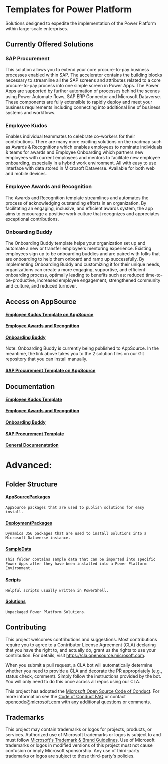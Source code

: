 # Templates for Power Platform 

Solutions designed to expedite the implementation of the Power Platform within large-scale enterprises.

## Currently Offered Solutions

### SAP Procurement
This solution allows you to extend your core procure-to-pay business processes enabled within SAP. The accelerator contains the building blocks necessary to streamline all the SAP screens and attributes related to a core procure-to-pay process into one simple screen in Power Apps. The Power Apps are supported by further automation of processes behind the scenes using Power Automate flows, SAP ERP Connector and Microsoft Dataverse. These components are fully extensible to rapidly deploy and meet your business requirements including connecting into additional line of business systems and workflows.

### Employee Kudos

Enables individual teammates to celebrate co-workers for their contributions. There are many more exciting solutions on the roadmap such as Awards & Recognitions which enables employees to nominate individuals & teams for awards and Employee Onboarding which partners new employees with current employees and mentors to facilitate new employee onboarding, especially in a hybrid work environment. All with easy to use interface with data stored in Microsoft Dataverse. Available for both web and mobile devices.

### Employee Awards and Recognition

The Awards and Recognition template streamlines and automates the process of acknowledging outstanding efforts in an organization. By facilitating an engaging, inclusive, and efficient awards system, the app aims to encourage a positive work culture that recognizes and appreciates exceptional contributions.

### Onboarding Buddy

The Onboarding Buddy template helps your organization set up and automate a new or transfer employee's mentoring experience. Existing employees sign up to be onboarding buddies and are paired with folks that are onboarding to help them onboard and ramp up successfully. By implementing Onboarding Buddy and customizing it for their unique needs, organizations can create a more engaging, supportive, and efficient onboarding process, optimally leading to benefits such as: reduced time-to-be-productive, increased employee engagement, strengthened community and culture, and reduced turnover. 

## Access on AppSource

#### [Employee Kudos Template on AppSource](https://aka.ms/AccessEmployeeKudosTemplate)

#### [Employee Awards and Recognition](https://aka.ms/AccessAwardsAndRecognitionTemplate)

#### [Onboarding Buddy](https://aka.ms/AccessOnboardingBuddyTemplate)

Note: Onboarding Buddy is currently being published to AppSource. In the meantime, the link above takes you to the 2 solution files on our Git repository that you can install manually.

#### [SAP Procurement Template on AppSource](https://aka.ms/AccessSAPProcurementTemplate)

## Documentation

#### [Employee Kudos Template](https://aka.ms/LearnEmployeeKudosTemplate)

#### [Employee Awards and Recognition](https://aka.ms/LearnAwardsAndRecognitionTemplate)

#### [Onboarding Buddy](https://aka.ms/LearnOnboardingBuddyTemplate)

#### [SAP Procurement Template](https://aka.ms/LearnSAPProcurementTemplate)

#### [General Documenatation](https://aka.ms/LearnTemplatesForPowerPlatform)

# Advanced:

## Folder Structure

#### [AppSourcePackages](./AppSourcePackages/README.md)
    AppSource packages that are used to publish solutions for easy install.

#### [DeploymentPackages](./DeploymentPackages/README.md)
    Dynamics 356 packages that are used to install Solutions into a Microsoft Dataverse instance.

#### [SampleData](./SampleData/README.md)
    This folder contains sample data that can be imported into specific Power Apps after they have been installed into a Power Platform Environment.

#### [Scripts](./Scripts/README.md)
    Helpful scripts usually written in PowerShell.

#### [Solutions](./Solutions/README.md)
    Unpackaged Power Platform Solutions.

## Contributing

This project welcomes contributions and suggestions.  Most contributions require you to agree to a
Contributor License Agreement (CLA) declaring that you have the right to, and actually do, grant us
the rights to use your contribution. For details, visit https://cla.opensource.microsoft.com.

When you submit a pull request, a CLA bot will automatically determine whether you need to provide
a CLA and decorate the PR appropriately (e.g., status check, comment). Simply follow the instructions
provided by the bot. You will only need to do this once across all repos using our CLA.

This project has adopted the [Microsoft Open Source Code of Conduct](https://opensource.microsoft.com/codeofconduct/).
For more information see the [Code of Conduct FAQ](https://opensource.microsoft.com/codeofconduct/faq/) or
contact [opencode@microsoft.com](mailto:opencode@microsoft.com) with any additional questions or comments.

## Trademarks

This project may contain trademarks or logos for projects, products, or services. Authorized use of Microsoft 
trademarks or logos is subject to and must follow 
[Microsoft's Trademark & Brand Guidelines](https://www.microsoft.com/en-us/legal/intellectualproperty/trademarks/usage/general).
Use of Microsoft trademarks or logos in modified versions of this project must not cause confusion or imply Microsoft sponsorship.
Any use of third-party trademarks or logos are subject to those third-party's policies.
